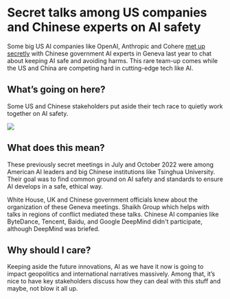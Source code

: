 # Secret talks among US companies and Chinese experts on AI safety

Some big US AI companies like OpenAI, Anthropic and Cohere [met up secretly](https://www.ft.com/content/f87b693f-9ba3-4929-8b95-a296b0278021?utm_source=bensbites\&utm_medium=referral\&utm_campaign=secret-talks-among-us-companies-and-chinese-experts-on-ai-safety) with Chinese government AI experts in Geneva last year to chat about keeping AI safe and avoiding harms. This rare team-up comes while the US and China are competing hard in cutting-edge tech like AI.

## What’s going on here?

Some US and Chinese stakeholders put aside their tech race to quietly work together on AI safety.

![](https://media.beehiiv.com/cdn-cgi/image/fit=scale-down,format=auto,onerror=redirect,quality=80/uploads/asset/file/ddb641e8-b838-4dc3-9ed6-a7651ac73b5c/image.png?t=1705056778)

## What does this mean?

These previously secret meetings in July and October 2022 were among American AI leaders and big Chinese institutions like Tsinghua University. Their goal was to find common ground on AI safety and standards to ensure AI develops in a safe, ethical way.

White House, UK and Chinese government officials knew about the organization of these Geneva meetings. Shaikh Group which helps with talks in regions of conflict mediated these talks. Chinese AI companies like ByteDance, Tencent, Baidu, and Google DeepMind didn't participate, although DeepMind was briefed.

## Why should I care?

Keeping aside the future innovations, AI as we have it now is going to impact geopolitics and international narratives massively. Among that, it’s nice to have key stakeholders discuss how they can deal with this stuff and maybe, not blow it all up.
